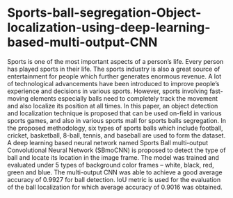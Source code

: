# Sports-ball-segregation-Object-localization-using-deep-learning-based-multi-output-CNN

Sports is one of the most important aspects of a person’s life. Every person has played sports in their life. The sports industry is also a great source of entertainment for people which further generates enormous revenue. A lot of technological advancements have been introduced to improve people’s experience and decisions in various sports. However, sports involving fast-moving elements especially balls need to completely track the movement and also localize its position at all times. In this paper, an object detection and localization technique is proposed that can be used on-field in various sports games, and also in various sports mall for sports balls segregation. In the proposed methodology, six types of sports balls which include football, cricket, basketball, 8-ball, tennis, and baseball are used to form the dataset. A deep learning based neural network named Sports Ball multi-output Convolutional Neural Network (SBmoCNN) is proposed to detect the type of ball and locate its location in the image frame. The model was trained and evaluated under 5 types of background color frames – white, black, red, green and blue. The multi-output CNN was able to achieve a good average accuracy of 0.9927 for ball detection. IoU metric is used for the evaluation of the ball localization for which average accuracy of 0.9016 was obtained.
